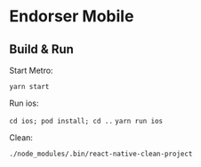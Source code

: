 
# Endorser Mobile

## Build & Run

Start Metro:

`yarn start`

Run ios:

`cd ios; pod install; cd ..`
`yarn run ios`

Clean:

`./node_modules/.bin/react-native-clean-project`
